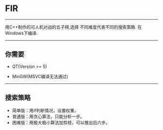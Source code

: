 # FIR

-----

用C++制作的可人机对战的五子棋,选择
不同难度代表不同的搜索策略.
在Windows下编译.

-----

## 你需要

* QT(Version >= 5)

* MinGW(MSVC编译无法通过)

-----

## 搜索策略

* 简单版：用if判断情况，设置权重。
* 普通版：用贪心算法，只能分析一步。
* 困难版：用极大极小算法加剪枝，可以推出后六步。
  